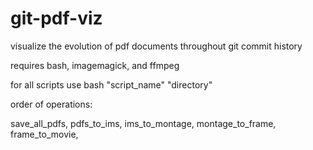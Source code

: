 # git-pdf-viz
visualize the evolution of pdf documents throughout git commit history

requires bash, imagemagick, and ffmpeg

for all scripts use 
bash "script_name" "directory"

order of operations:

save_all_pdfs,
pdfs_to_ims,
ims_to_montage,
montage_to_frame,
frame_to_movie,
